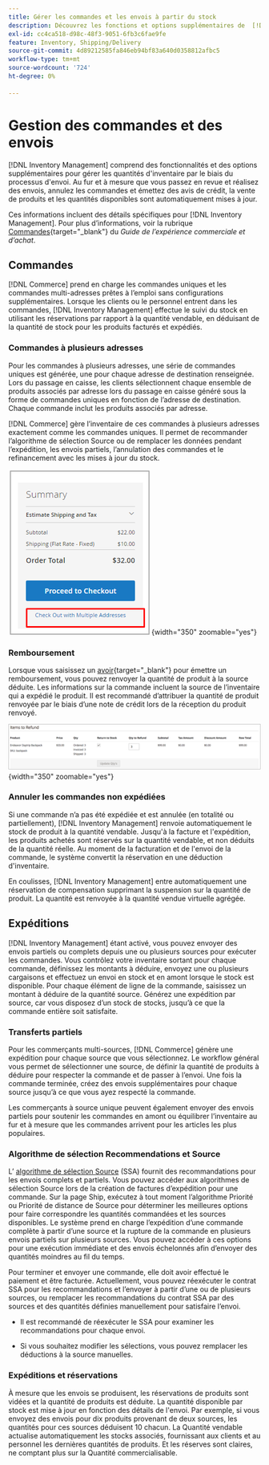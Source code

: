 ```yaml
---
title: Gérer les commandes et les envois à partir du stock
description: Découvrez les fonctions et options supplémentaires de  [!DNL Inventory Management] pour gérer les quantités d'inventaire par le biais du processus d'envoi.
exl-id: cc4ca518-d98c-48f3-9051-6fb3c6fae9fe
feature: Inventory, Shipping/Delivery
source-git-commit: 4d89212585fa846eb94bf83a640d0358812afbc5
workflow-type: tm+mt
source-wordcount: '724'
ht-degree: 0%

---
```


# Gestion des commandes et des envois

[!DNL Inventory Management] comprend des fonctionnalités et des options supplémentaires pour gérer les quantités d&#39;inventaire par le biais du processus d&#39;envoi. Au fur et à mesure que vous passez en revue et réalisez des envois, annulez les commandes et émettez des avis de crédit, la vente de produits et les quantités disponibles sont automatiquement mises à jour.

Ces informations incluent des détails spécifiques pour [!DNL Inventory Management]. Pour plus d’informations, voir la rubrique [Commandes](../stores-purchase/orders.md){target="_blank"} du _Guide de l’expérience commerciale et d’achat_.

## Commandes

[!DNL Commerce] prend en charge les commandes uniques et les commandes multi-adresses prêtes à l’emploi sans configurations supplémentaires. Lorsque les clients ou le personnel entrent dans les commandes, [!DNL Inventory Management] effectue le suivi du stock en utilisant les réservations par rapport à la quantité vendable, en déduisant de la quantité de stock pour les produits facturés et expédiés.

### Commandes à plusieurs adresses

Pour les commandes à plusieurs adresses, une série de commandes uniques est générée, une pour chaque adresse de destination renseignée. Lors du passage en caisse, les clients sélectionnent chaque ensemble de produits associés par adresse lors du passage en caisse généré sous la forme de commandes uniques en fonction de l’adresse de destination. Chaque commande inclut les produits associés par adresse.

[!DNL Commerce] gère l’inventaire de ces commandes à plusieurs adresses exactement comme les commandes uniques. Il permet de recommander l’algorithme de sélection Source ou de remplacer les données pendant l’expédition, les envois partiels, l’annulation des commandes et le refinancement avec les mises à jour du stock.

![Multi-adresse au passage en caisse](assets/inventory-multi-ship.png){width="350" zoomable="yes"}

### Remboursement

Lorsque vous saisissez un [avoir](../stores-purchase/credit-memo-create.md){target="_blank"} pour émettre un remboursement, vous pouvez renvoyer la quantité de produit à la source déduite. Les informations sur la commande incluent la source de l’inventaire qui a expédié le produit. Il est recommandé d’attribuer la quantité de produit renvoyée par le biais d’une note de crédit lors de la réception du produit renvoyé.

![&#x200B; Éléments à rembourser avec retour à l’inventaire sélectionné](assets/credit-memo-items-to-refund.png)
{width="350" zoomable="yes"}

### Annuler les commandes non expédiées

Si une commande n’a pas été expédiée et est annulée (en totalité ou partiellement), [!DNL Inventory Management] renvoie automatiquement le stock de produit à la quantité vendable. Jusqu&#39;à la facture et l&#39;expédition, les produits achetés sont réservés sur la quantité vendable, et non déduits de la quantité réelle. Au moment de la facturation et de l&#39;envoi de la commande, le système convertit la réservation en une déduction d&#39;inventaire.

En coulisses, [!DNL Inventory Management] entre automatiquement une réservation de compensation supprimant la suspension sur la quantité de produit. La quantité est renvoyée à la quantité vendue virtuelle agrégée.

## Expéditions

[!DNL Inventory Management] étant activé, vous pouvez envoyer des envois partiels ou complets depuis une ou plusieurs sources pour exécuter les commandes. Vous contrôlez votre inventaire sortant pour chaque commande, définissez les montants à déduire, envoyez une ou plusieurs cargaisons et effectuez un envoi en stock et en amont lorsque le stock est disponible. Pour chaque élément de ligne de la commande, saisissez un montant à déduire de la quantité source. Générez une expédition par source, car vous disposez d’un stock de stocks, jusqu’à ce que la commande entière soit satisfaite.

### Transferts partiels

Pour les commerçants multi-sources, [!DNL Commerce] génère une expédition pour chaque source que vous sélectionnez. Le workflow général vous permet de sélectionner une source, de définir la quantité de produits à déduire pour respecter la commande et de passer à l’envoi. Une fois la commande terminée, créez des envois supplémentaires pour chaque source jusqu’à ce que vous ayez respecté la commande.

Les commerçants à source unique peuvent également envoyer des envois partiels pour soutenir les commandes en amont ou équilibrer l’inventaire au fur et à mesure que les commandes arrivent pour les articles les plus populaires.

### Algorithme de sélection Recommendations et Source

L’ [algorithme de sélection Source](selection-reservations.md) (SSA) fournit des recommandations pour les envois complets et partiels. Vous pouvez accéder aux algorithmes de sélection Source lors de la création de factures d’expédition pour une commande. Sur la page Ship, exécutez à tout moment l’algorithme Priorité ou Priorité de distance de Source pour déterminer les meilleures options pour faire correspondre les quantités commandées et les sources disponibles. Le système prend en charge l’expédition d’une commande complète à partir d’une source et la rupture de la commande en plusieurs envois partiels sur plusieurs sources. Vous pouvez accéder à ces options pour une exécution immédiate et des envois échelonnés afin d’envoyer des quantités moindres au fil du temps.

Pour terminer et envoyer une commande, elle doit avoir effectué le paiement et être facturée. Actuellement, vous pouvez réexécuter le contrat SSA pour les recommandations et l’envoyer à partir d’une ou de plusieurs sources, ou remplacer les recommandations du contrat SSA par des sources et des quantités définies manuellement pour satisfaire l’envoi.

- Il est recommandé de réexécuter le SSA pour examiner les recommandations pour chaque envoi.

- Si vous souhaitez modifier les sélections, vous pouvez remplacer les déductions à la source manuelles.

### Expéditions et réservations

À mesure que les envois se produisent, les réservations de produits sont vidées et la quantité de produits est déduite. La quantité disponible par stock est mise à jour en fonction des détails de l&#39;envoi. Par exemple, si vous envoyez des envois pour dix produits provenant de deux sources, les quantités pour ces sources déduisent 10 chacun. La Quantité vendable actualise automatiquement les stocks associés, fournissant aux clients et au personnel les dernières quantités de produits. Et les réserves sont claires, ne comptant plus sur la Quantité commercialisable.
